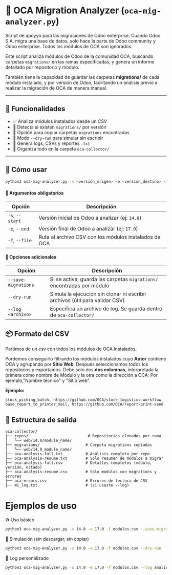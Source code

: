 # 🧠 OCA Migration Analyzer (`oca-mig-analyzer.py`)
Script de apoyyo para las migraciones de Odoo enterprise. Cuando Odoo S.A. migra una base de datos, solo hace la parte de Odoo community y Odoo enterprise. Todos los módulos de OCA son ignorados.

Este script analiza módulos de Odoo de la comunidad OCA, buscando carpetas `migrations/` en las ramas especificadas, y genera un informe detallado por repositorio y módulo.

También tiene la capacidad de guardar las carpetas **migrations/** de cada módulo instalado, y por versión de Odoo, facilitando un análisis previo a realizar la migración de OCA de manera manual.

---

## 🚀 Funcionalidades

- ✅ Analiza módulos instalados desde un CSV
- 🔎 Detecta si existen `migrations/` por versión
- 💾 Opción para copiar carpetas `migrations` encontradas
- 🧪 Modo `--dry-run` para simular sin escribir
- 📝 Genera logs, CSVs y reportes `.txt`
- 🧹 Organiza todo en la carpeta `oca-collector/`

---

## 🔧 Cómo usar

```bash
python3 oca-mig-analyzer.py -s <versión_origen> -e <versión_destino> -f <archivo_csv>
```

#### 📌 Argumentos obligatorios

| Opción           | Descripción                                                    |
|------------------|----------------------------------------------------------------|
| `-s`, `--start`  | Versión inicial de Odoo a analizar (ej: `14.0`)                |
| `-e`, `--end`    | Versión final de Odoo a analizar (ej: `17.0`)                  |
| `-f`, `--file`   | Ruta al archivo CSV con los módulos instalados de OCA         |


#### 🧩 Opciones adicionales

| Opción                | Descripción                                                                 |
|-----------------------|-----------------------------------------------------------------------------|
| `--save-migrations`   | Si se activa, guarda las carpetas `migrations/` encontradas por módulo      |
| `--dry-run`           | Simula la ejecución sin clonar ni escribir archivos (útil para validar CSV)|
| `--log <archivo>`     | Especifica un archivo de log. Se guarda dentro de `oca-collector/`          |


## 📦 Formato del CSV
Partimos de un csv con todos los módulos de OCA Instalados.

Pordemos conseguirlo filtrando los módulos instalados cuyo **Autor** contiene OCA y agrupando por **Sitio Web**. Después seleccionamos todos los repositorios y exportamos.
Debe solo dos **dos columnas**, interpretada la primera como nombre de Módulo y la otra como la dirección a OCA: Por ejemplo,"Nombre técnico" y "Sitio web".


**Ejemplo:**

```csv
stock_picking_batch, https://github.com/OCA/stock-logistics-workflow
base_report_to_printer_mail, https://github.com/OCA/report-print-send
```

## 📂 Estructura de salida
```
oca-collector/
├── repos/                          # Repositorios clonados por rama
│   └── web/14.0/module_name/
├── migrations/                    # Carpeta migrations copiadas
│   └── web/14.0_module_name/
├── oca-analysis-full.txt          # Análisis completo por repo
├── oca-analysis-resume.txt        # Solo resumen de módulos a migrar
├── oca-analysis-full.csv          # Detalles completos (módulo, versión, estado)
├── oca-analysis-resume.csv        # Solo módulos con migrations y errores
├── oca-errors.csv                 # Errores de lectura de CSV
├── mi_log.txt                     # (si usaste --log)

```

# Ejemplos de uso
⚙️ Uso básico
```bash
python3 oca-mig-analyzer.py -s 14.0 -e 17.0 -f modulos.csv --save-migrations

```
🧪 Simulación (sin descargar, sin copiar)
```bash
python3 oca-mig-analyzer.py -s 14.0 -e 17.0 -f modulos.csv --dry-run
```

📝 Log personalizado

```bash
python3 oca-mig-analyzer.py -s 14.0 -e 17.0 -f modulos.csv --log analisis.log
```
